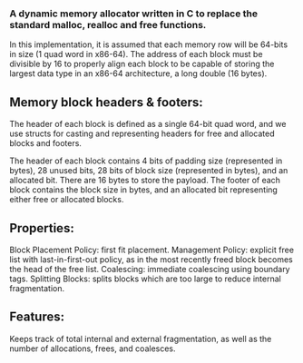 ### A dynamic memory allocator written in C to replace the standard malloc, realloc and free functions.

In this implementation, it is assumed that each memory row will be 64-bits in size (1 quad word in x86-64). The address of each block must be divisible by 16 to properly align each block to be capable of storing the largest data type in an x86-64 architecture, a long double (16 bytes).


## Memory block headers & footers:

The header of each block is defined as a single 64-bit quad word, and we use structs for casting and representing headers for free and allocated blocks and footers.

The header of each block contains 4 bits of padding size (represented in bytes), 28 unused bits, 28 bits of block size (represented in bytes), and an allocated bit. There are 16 bytes to store the payload. The footer of each block contains the block size in bytes, and an allocated bit representing either free or allocated blocks.


## Properties:

Block Placement Policy: first fit placement.
Management Policy: explicit free list with last-in-first-out policy, as in the most recently freed block becomes the head of the free list.
Coalescing: immediate coalescing using boundary tags.
Splitting Blocks: splits blocks which are too large to reduce internal fragmentation.

## Features:

Keeps track of total internal and external fragmentation, as well as the number of allocations, frees, and coalesces.
